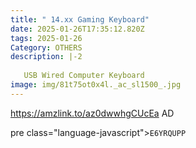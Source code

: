 ```yaml
---
title: " 14.xx Gaming Keyboard"
date: 2025-01-26T17:35:12.820Z
tags: 2025-01-26
Category: OTHERS
description: |-2
  
   USB Wired Computer Keyboard
image: img/81t75ot0x4l._ac_sl1500_.jpg
---
```

https://amzlink.to/az0dwwhgCUcEa
AD

pre class="language-javascript"><code
class="language-javascript">E6YRQUPP</code></pre>